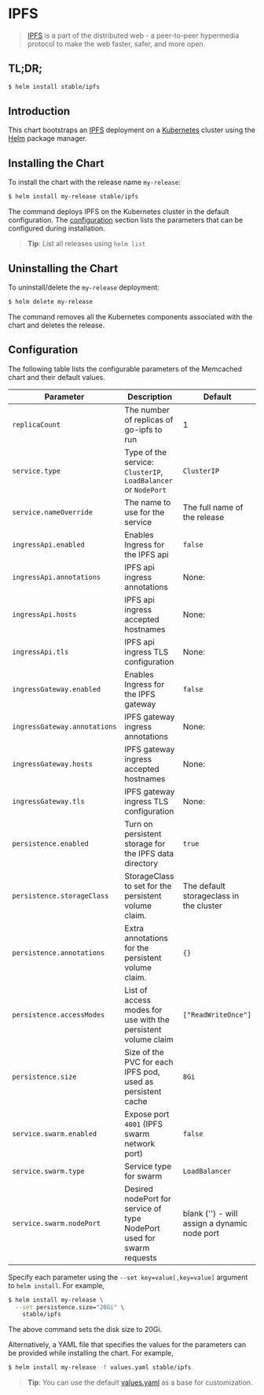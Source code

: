 # IPFS

> [IPFS](https://ipfs.io/) is a part of the distributed web - a peer-to-peer hypermedia protocol to make the web faster, safer, and more open.

## TL;DR;

```bash
$ helm install stable/ipfs
```

## Introduction

This chart bootstraps an [IPFS](https://ipfs.io) deployment on a [Kubernetes](http://kubernetes.io) cluster using the [Helm](https://helm.sh) package manager.

## Installing the Chart

To install the chart with the release name `my-release`:

```bash
$ helm install my-release stable/ipfs
```

The command deploys IPFS on the Kubernetes cluster in the default configuration. The [configuration](#configuration) section lists the parameters that can be configured during installation.

> **Tip**: List all releases using `helm list`

## Uninstalling the Chart

To uninstall/delete the `my-release` deployment:

```bash
$ helm delete my-release
```

The command removes all the Kubernetes components associated with the chart and deletes the release.

## Configuration

The following table lists the configurable parameters of the Memcached chart and their default values.

| Parameter | Description | Default |
|-----------|-------------|---------|
| `replicaCount` | The number of replicas of go-ipfs to run | 1 |
| `service.type` | Type of the service: `ClusterIP`, `LoadBalancer` or `NodePort` | `ClusterIP` |
| `service.nameOverride` | The name to use for the service | The full name of the release |
| `ingressApi.enabled` | Enables Ingress for the IPFS api | `false` |
| `ingressApi.annotations` | IPFS api ingress annotations | None: |
| `ingressApi.hosts` | IPFS api ingress accepted hostnames | None: |
| `ingressApi.tls` | IPFS api ingress TLS configuration | None: |
| `ingressGateway.enabled` | Enables Ingress for the IPFS gateway | `false` |
| `ingressGateway.annotations` | IPFS gateway ingress annotations | None: |
| `ingressGateway.hosts` | IPFS gateway ingress accepted hostnames | None: |
| `ingressGateway.tls` | IPFS gateway ingress TLS configuration | None: |
| `persistence.enabled` | Turn on persistent storage for the IPFS data directory | `true` |
| `persistence.storageClass` | StorageClass to set for the persistent volume claim.  | The default storageclass in the cluster|
| `persistence.annotations` | Extra annotations for the persistent volume claim. | `{}` |
| `persistence.accessModes` | List of access modes for use with the persistent volume claim | `["ReadWriteOnce"]` |
| `persistence.size` | Size of the PVC for each IPFS pod, used as persistent cache | `8Gi`  |
| `service.swarm.enabled` | Expose port `4001` (IPFS swarm network port) | `false` |
| `service.swarm.type` | Service type for swarm | `LoadBalancer` |
| `service.swarm.nodePort` | Desired nodePort for service of type NodePort used for swarm requests | blank ('') - will assign a dynamic node port |

Specify each parameter using the `--set key=value[,key=value]` argument to `helm install`. For example,

```bash
$ helm install my-release \
  --set persistence.size="20Gi" \
    stable/ipfs
```

The above command sets the disk size to 20Gi.

Alternatively, a YAML file that specifies the values for the parameters can be provided while installing the chart. For example,

```bash
$ helm install my-release -f values.yaml stable/ipfs
```

> **Tip**: You can use the default [values.yaml](values.yaml) as a base for customization.
